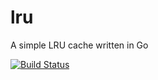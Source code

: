 lru
===

A simple LRU cache written in Go

[![Build Status](https://travis-ci.org/Mistobaan/lru.png)](https://travis-ci.org/Mistobaan/lru)

